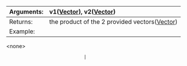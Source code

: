 | Arguments: | v1([Vector](Vector.md)), v2([Vector](Vector.md)) |
|:-----------|:-------------------------------------------------|
| Returns:   | the product of the 2 provided vectors([Vector](Vector.md)) |
| Example:   | 

&lt;none&gt;

                                 |